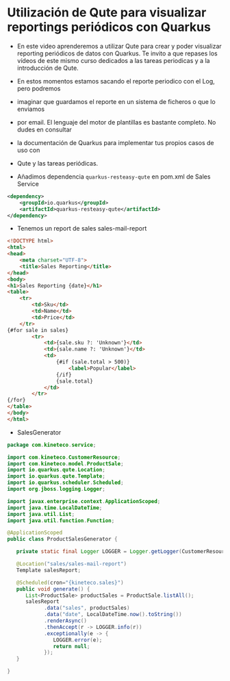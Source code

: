# Utilización de Qute para visualizar reportings periódicos con Quarkus
- En este video aprenderemos a utilizar Qute para crear y poder visualizar
reporting periódicos de datos con Quarkus.
Te invito a que repases los vídeos de este mismo curso dedicados a las tareas 
periodicas y a la introducción de Qute.

- En estos momentos estamos sacando el reporte periodico con el Log, pero podremos
- imaginar que guardamos el reporte en un sistema de ficheros o que lo enviamos
- por email.
El lenguaje del motor de plantillas es bastante completo. No dudes en consultar
- la documentación de Quarkus para implementar tus propios casos de uso con
- Qute y las tareas periódicas.

* Añadimos dependencia `quarkus-resteasy-qute` en pom.xml de Sales Service
```xml
<dependency>
    <groupId>io.quarkus</groupId>
    <artifactId>quarkus-resteasy-qute</artifactId>
</dependency>
```

* Tenemos un report de sales sales-mail-report

```html
<!DOCTYPE html>
<html>
<head>
    <meta charset="UTF-8">
    <title>Sales Reporting</title>
</head>
<body>
<h1>Sales Reporting {date}</h1>
<table>
    <tr>
        <td>Sku</td>
        <td>Name</td>
        <td>Price</td>
    </tr>
{#for sale in sales}
        <tr>
            <td>{sale.sku ?: 'Unknown'}</td>
            <td>{sale.name ?: 'Unknown'}</td>
            <td>
                {#if (sale.total > 500)}
                    <label>Popular</label>
                {/if}
                {sale.total}
            </td>
        </tr>
{/for}
</table>
</body>
</html>
```

* SalesGenerator
```java
package com.kineteco.service;

import com.kineteco.CustomerResource;
import com.kineteco.model.ProductSale;
import io.quarkus.qute.Location;
import io.quarkus.qute.Template;
import io.quarkus.scheduler.Scheduled;
import org.jboss.logging.Logger;

import javax.enterprise.context.ApplicationScoped;
import java.time.LocalDateTime;
import java.util.List;
import java.util.function.Function;

@ApplicationScoped
public class ProductSalesGenerator {

   private static final Logger LOGGER = Logger.getLogger(CustomerResource.class);

   @Location("sales/sales-mail-report")
   Template salesReport;

   @Scheduled(cron="{kineteco.sales}")
   public void generate() {
      List<ProductSale> productSales = ProductSale.listAll();
      salesReport
            .data("sales", productSales)
            .data("date", LocalDateTime.now().toString())
            .renderAsync()
            .thenAccept(r -> LOGGER.info(r))
            .exceptionally(e -> {
               LOGGER.error(e);
               return null;
            });
   }

}

```
